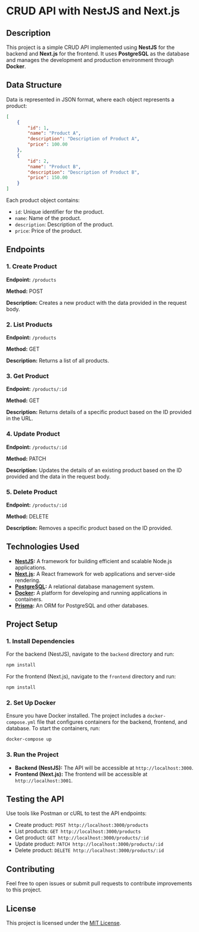 # CRUD API with NestJS and Next.js

## Description

This project is a simple CRUD API implemented using **NestJS** for the backend and **Next.js** for the frontend. It uses **PostgreSQL** as the database and manages the development and production environment through **Docker**.

## Data Structure

Data is represented in JSON format, where each object represents a product:

```json
[
    {
        "id": 1,
        "name": "Product A",
        "description": "Description of Product A",
        "price": 100.00
    },
    {
        "id": 2,
        "name": "Product B",
        "description": "Description of Product B",
        "price": 150.00
    }
]
```

Each product object contains:
- `id`: Unique identifier for the product.
- `name`: Name of the product.
- `description`: Description of the product.
- `price`: Price of the product.

## Endpoints

### 1. Create Product

**Endpoint:** `/products`

**Method:** POST

**Description:** Creates a new product with the data provided in the request body.

### 2. List Products

**Endpoint:** `/products`

**Method:** GET

**Description:** Returns a list of all products.

### 3. Get Product

**Endpoint:** `/products/:id`

**Method:** GET

**Description:** Returns details of a specific product based on the ID provided in the URL.

### 4. Update Product

**Endpoint:** `/products/:id`

**Method:** PATCH

**Description:** Updates the details of an existing product based on the ID provided and the data in the request body.

### 5. Delete Product

**Endpoint:** `/products/:id`

**Method:** DELETE

**Description:** Removes a specific product based on the ID provided.

## Technologies Used

- **[NestJS](https://nestjs.com/):** A framework for building efficient and scalable Node.js applications.
- **[Next.js](https://nextjs.org/):** A React framework for web applications and server-side rendering.
- **[PostgreSQL](https://www.postgresql.org/):** A relational database management system.
- **[Docker](https://www.docker.com/):** A platform for developing and running applications in containers.
- **[Prisma](https://www.prisma.io/):** An ORM for PostgreSQL and other databases.

## Project Setup

### 1. Install Dependencies

For the backend (NestJS), navigate to the `backend` directory and run:

```bash
npm install
```

For the frontend (Next.js), navigate to the `frontend` directory and run:

```bash
npm install
```

### 2. Set Up Docker

Ensure you have Docker installed. The project includes a `docker-compose.yml` file that configures containers for the backend, frontend, and database. To start the containers, run:

```bash
docker-compose up
```

### 3. Run the Project

- **Backend (NestJS):** The API will be accessible at `http://localhost:3000`.
- **Frontend (Next.js):** The frontend will be accessible at `http://localhost:3001`.

## Testing the API

Use tools like Postman or cURL to test the API endpoints:

- Create product: `POST http://localhost:3000/products`
- List products: `GET http://localhost:3000/products`
- Get product: `GET http://localhost:3000/products/:id`
- Update product: `PATCH http://localhost:3000/products/:id`
- Delete product: `DELETE http://localhost:3000/products/:id`

## Contributing

Feel free to open issues or submit pull requests to contribute improvements to this project.

## License

This project is licensed under the [MIT License](LICENSE).
